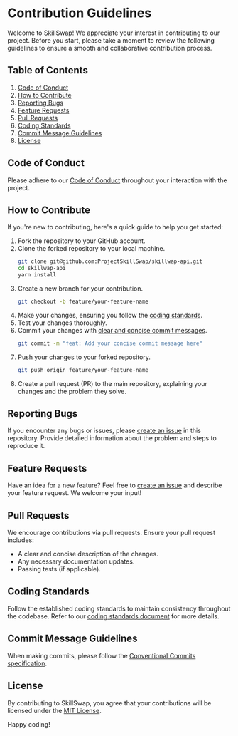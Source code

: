 # Contribution Guidelines

Welcome to SkillSwap! We appreciate your interest in contributing to our project. Before you start, please take a moment
to review the following guidelines to ensure a smooth and collaborative contribution process.

## Table of Contents

1. [Code of Conduct](#code-of-conduct)
2. [How to Contribute](#how-to-contribute)
3. [Reporting Bugs](#reporting-bugs)
4. [Feature Requests](#feature-requests)
5. [Pull Requests](#pull-requests)
6. [Coding Standards](#coding-standards)
7. [Commit Message Guidelines](#commit-message-guidelines)
8. [License](#license)

## Code of Conduct

Please adhere to our [Code of Conduct](Code-Of-Conduct.md) throughout your interaction with the project.

## How to Contribute

If you're new to contributing, here's a quick guide to help you get started:

1. Fork the repository to your GitHub account.
2. Clone the forked repository to your local machine.
   ```bash
   git clone git@github.com:ProjectSkillSwap/skillwap-api.git
   cd skillwap-api
   yarn install
   ```
3. Create a new branch for your contribution.
   ```bash
   git checkout -b feature/your-feature-name
   ```
4. Make your changes, ensuring you follow the [coding standards](#coding-standards).
5. Test your changes thoroughly.
6. Commit your changes with [clear and concise commit messages](#commit-message-guidelines).
   ```bash
   git commit -m "feat: Add your concise commit message here"
   ```
7. Push your changes to your forked repository.
   ```bash
   git push origin feature/your-feature-name
   ```
8. Create a pull request (PR) to the main repository, explaining your changes and the problem they solve.

## Reporting Bugs

If you encounter any bugs or issues, please [create an issue](https://github.com/ProjectSkillSwap/skillwap-api/issues)
in this repository. Provide detailed information about the problem and steps to reproduce it.

## Feature Requests

Have an idea for a new feature? Feel free to [create an issue](https://github.com/ProjectSkillSwap/skillwap-api/issues)
and describe your feature request. We welcome your input!

## Pull Requests

We encourage contributions via pull requests. Ensure your pull request includes:

* A clear and concise description of the changes.
* Any necessary documentation updates.
* Passing tests (if applicable).

## Coding Standards

Follow the established coding standards to maintain consistency throughout the codebase. Refer to
our [coding standards document](Coding-Standards.md) for more details.

## Commit Message Guidelines

When making commits, please follow
the [Conventional Commits specification](https://www.conventionalcommits.org/en/v1.0.0/#summary).

## License

By contributing to SkillSwap, you agree that your contributions will be licensed under the [MIT License](LICENSE).

Happy coding!
